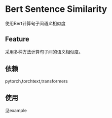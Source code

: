 # Bert Sentence Similarity

使用Bert计算句子间语义相似度

## Feature

采用多种方法计算句子间的语义相似度。

## 依赖

pytorch,torchtext,transformers

## 使用

见example
